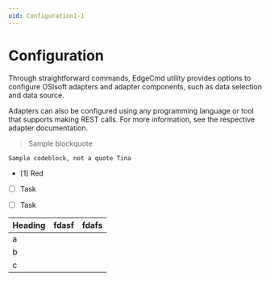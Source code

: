 ```yaml
---
uid: Configuration1-1
---
```


# Configuration

Through straightforward commands, EdgeCmd utility provides options to configure OSIsoft adapters and adapter components, such as data selection and data source.

Adapters can also be configured using any programming language or tool that supports making REST calls. For more information, see the respective adapter documentation.

> Sample blockquote

```
Sample codeblock, not a quote Tina
```


- [1] Red
- [ ] Task
- [ ] Task


| Heading  | fdasf  | fdafs  |
|--|--|--|
|a  |  |  |
| b |  |  |
|c|  |  |



